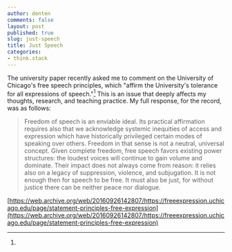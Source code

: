 ```yaml
---
author: denten
comments: false
layout: post
published: true
slug: just-speech
title: Just Speech
categories:
- think.stack
---
```


The university paper recently asked me to comment on the University of
Chicago's free speech principles, which "affirm the University's tolerance for
all expressions of speech."[^1] This is an issue that deeply affects my
thoughts, research, and teaching practice. My full response, for the record,
was as follows:

> Freedom of speech is an enviable ideal. Its practical
affirmation requires also that we acknowledge systemic inequities of access
and expression which have historically privileged certain modes of speaking
over others. Freedom in that sense is not a neutral, universal concept. Given
complete freedom, free speech favors existing power structures: the loudest
voices will continue to gain volume and dominate. Their impact does not always
come from reason: it relies also on a legacy of suppression, violence, and
subjugation. It is not enough then for speech to be free. It must also be
just, for without justice there can be neither peace nor dialogue.

[^1]:
[https://web.archive.org/web/20160926142807/https://freeexpression.uchicago.edu/page/statement-principles-free-expression](https://web.archive.org/web/20160926142807/https://freeexpression.uchicago.edu/page/statement-principles-free-expression)
